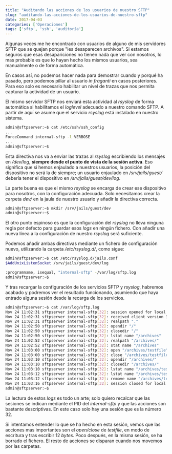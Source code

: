 ```yaml
---
title: "Auditando las acciones de los usuarios de nuestro SFTP"
slug: "auditando-las-acciones-de-los-usuarios-de-nuestro-sftp"
date: 2017-04-03
categories: ['Operaciones']
tags: ['sftp', 'ssh', 'auditoría']
---
```


Algunas veces me he encontrado con usuarios de alguno de mis servidores SFTP que se quejan porque "les desaparecen archivos". Si estamos seguros que esas desapariciones no tienen nada que ver con nosotros, lo mas probable es que lo hayan hecho los mismos usuarios, sea manualmente o de forma automática.<!--more-->

En casos así, no podemos hacer nada para demostrar cuando y porqué ha pasado, pero podemos pillar al usuario *in fraganti* en casos posteriores. Para eso solo es necesario habilitar un nivel de trazas que nos permita capturar la actividad de un usuario.

El mismo servidor SFTP nos enviará esta actividad al *rsyslog* de forma automática si habilitamos el *loglevel* adecuado a nuestro comando SFTP. A partir de aquí se asume que el servicio *rsyslog* está instalado en nuestro sistema.

```bash
admin@sftpserver:~$ cat /etc/ssh/ssh_config 
...
ForceCommand internal-sftp -l VERBOSE
...
admin@sftpserver:~$ 
```

Esta directiva nos va a enviar las trazas al *rsyslog* escribiendo los mensajes en */dev/log*, **siempre desde el punto de vista de la sesión activa**. Eso significa que si hemos enjaulado a nuestros usuarios, la posición del dispositivo no será la de siempre; un usuario enjaulado en */srv/jails/guest/* debería tener el dispositivo en */srv/jails/guest/dev/log*.

La parte buena es que el mismo *rsyslog* se encarga de crear ese dispositivo para nosotros, con la configuración adecuada. Solo necesitamos crear la carpeta *dev/* en la jaula de nuestro usuario y añadir la directiva correcta.

```bash
admin@sftpserver:~$ mkdir /srv/jails/guest/dev
admin@sftpserver:~$ 
```

El otro punto espinoso es que la configuración del *rsyslog* no lleva ninguna regla por defecto para guardar esos *logs* en ningún fichero. Con añadir una nueva línea a la configuración de nuestro *rsyslog* será suficiente.

Podemos añadir ambas directivas mediante un fichero de configuración nuevo, utilizando la carpeta */etc/rsyslog.d/*, como sigue:

```bash
admin@sftpserver:~$ cat /etc/rsyslog.d/jails.conf 
$AddUnixListenSocket /srv/jails/guest/dev/log

:programname, isequal, "internal-sftp" -/var/log/sftp.log
admin@sftpserver:~$ 
```

Y tras recargar la configuración de los servicios SFTP y *rsyslog*, habremos acabado y podremos ver el resultado funcionando, asumiendo que haya entrado alguna sesión desde la recarga de los servicios.

```bash
admin@sftpserver:~$ cat /var/log/sftp.log
Nov 24 11:02:31 sftpserver internal-sftp[32]: session opened for local user guest from [172.17.0.1]
Nov 24 11:02:31 sftpserver internal-sftp[32]: received client version 3
Nov 24 11:02:31 sftpserver internal-sftp[32]: realpath "."
Nov 24 11:02:50 sftpserver internal-sftp[32]: opendir "/"
Nov 24 11:02:50 sftpserver internal-sftp[32]: closedir "/"
Nov 24 11:02:50 sftpserver internal-sftp[32]: lstat name "/archives"
Nov 24 11:02:52 sftpserver internal-sftp[32]: realpath "/archives/"
Nov 24 11:02:52 sftpserver internal-sftp[32]: stat name "/archives"
Nov 24 11:03:00 sftpserver internal-sftp[32]: open "/archives/testfile" flags WRITE,CREATE,TRUNCATE mode 0644
Nov 24 11:03:00 sftpserver internal-sftp[32]: close "/archives/testfile" bytes read 0 written 12
Nov 24 11:03:10 sftpserver internal-sftp[32]: opendir "/archives/"
Nov 24 11:03:10 sftpserver internal-sftp[32]: closedir "/archives/"
Nov 24 11:03:10 sftpserver internal-sftp[32]: lstat name "/archives/testfile"
Nov 24 11:03:12 sftpserver internal-sftp[32]: lstat name "/archives/testfile"
Nov 24 11:03:12 sftpserver internal-sftp[32]: remove name "/archives/testfile"
Nov 24 11:03:16 sftpserver internal-sftp[32]: session closed for local user guest from [172.17.0.1]
admin@sftpserver:~$ 
```

La lectura de estos *logs* es todo un arte; solo quiero recalcar que las sesiones se indican mediante el PID del *internal-sftp* y que las acciones son bastante descriptivas. En este caso solo hay una sesión que es la número 32.

Si intentamos entender lo que se ha hecho en esta sesión, vemos que las acciones mas importantes son el *open/close* de *testfile*, en modo de escritura y tras escribir 12 *bytes*. Poco después, en la misma sesión, se ha borrado el fichero. El resto de acciones se disparan cuando nos movemos por las carpetas.
